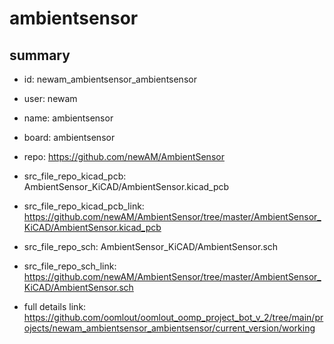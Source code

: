 # ambientsensor
 
## summary 
* id: newam_ambientsensor_ambientsensor
* user: newam
* name: ambientsensor
* board: ambientsensor
* repo: https://github.com/newAM/AmbientSensor
* src_file_repo_kicad_pcb: AmbientSensor_KiCAD/AmbientSensor.kicad_pcb
* src_file_repo_kicad_pcb_link: https://github.com/newAM/AmbientSensor/tree/master/AmbientSensor_KiCAD/AmbientSensor.kicad_pcb


* src_file_repo_sch: AmbientSensor_KiCAD/AmbientSensor.sch
* src_file_repo_sch_link: https://github.com/newAM/AmbientSensor/tree/master/AmbientSensor_KiCAD/AmbientSensor.sch
* full details link: https://github.com/oomlout/oomlout_oomp_project_bot_v_2/tree/main/projects/newam_ambientsensor_ambientsensor/current_version/working  







